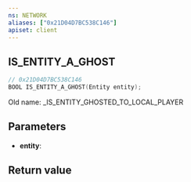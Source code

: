 ```yaml
---
ns: NETWORK
aliases: ["0x21D04D7BC538C146"]
apiset: client
---
```

## IS_ENTITY_A_GHOST

```c
// 0x21D04D7BC538C146
BOOL IS_ENTITY_A_GHOST(Entity entity);
```

Old name: _IS_ENTITY_GHOSTED_TO_LOCAL_PLAYER

## Parameters
* **entity**:

## Return value

